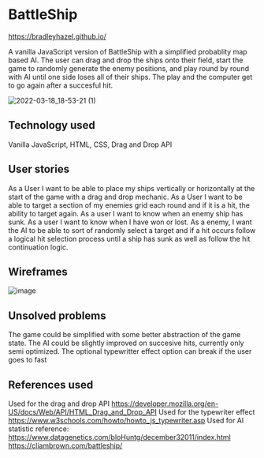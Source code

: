 # BattleShip

https://bradleyhazel.github.io/

A vanilla JavaScript version of BattleShip with 
a simplified probablity map based AI. The user can drag and 
drop the ships onto their field, start the game to randomly
generate the enemy positions, and play round by round with 
AI until one side loses all of their ships. The play and the 
computer get to go again after a succesful hit.

![2022-03-18_18-53-21 (1)](https://user-images.githubusercontent.com/27248034/159103397-32bbff9d-1c89-4aa5-a781-fad9f63bb1e6.gif)
## Technology used
Vanilla JavaScript, HTML, CSS, Drag and Drop API

## User stories
As a User I want to be able to place my ships vertically or horizontally at the start of the game with a drag and drop mechanic.
As a User I want to be able to target a section of my enemies grid each round and if it is a hit, the ability to target again.
As a user I want to know when an enemy ship has sunk.
As a user I want to know when I have won or lost.
As a enemy, I want the AI to be able to sort of randomly select a target and if a hit occurs follow a logical hit selection process until a ship has sunk as well as follow the hit continuation logic.

## Wireframes
![image](https://user-images.githubusercontent.com/27248034/159103743-fd38dd5d-02a8-4b24-9503-20a107e8fc0c.png)

## Unsolved problems 
 The game could be simplified with some better abstraction of the game state.
 The AI could be slightly improved on succesive hits, currently only semi optimized.
 The optional typewritter effect option can break if the user goes to fast
 
## References used
Used for the drag and drop API
https://developer.mozilla.org/en-US/docs/Web/API/HTML_Drag_and_Drop_API
Used for the typewriter effect
https://www.w3schools.com/howto/howto_js_typewriter.asp
Used for AI statistic reference: 
https://www.datagenetics.com/bloHuntg/december32011/index.html
https://cliambrown.com/battleship/ 
